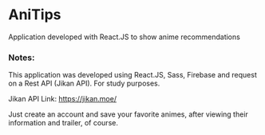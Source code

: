 # AniTips
Application developed with React.JS to show anime recommendations


### Notes:

This application was developed using React.JS, Sass, Firebase and request on a Rest API (Jikan API). For study purposes.

Jikan API Link: https://jikan.moe/

Just create an account and save your favorite animes, after viewing their information and trailer, of course. 
